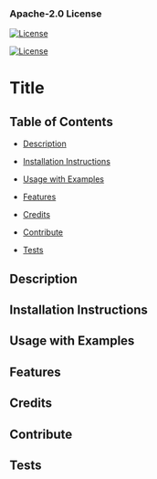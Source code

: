 ### Apache-2.0 License

[![License](https://img.shields.io/badge/License-Apache_2.0-blue.svg)](https://opensource.org/licenses/Apache-2.0)

[![License](https://img.shields.io/badge/License-BSD_2--Clause-orange.svg)](https://opensource.org/licenses/BSD-2-Clause)

# Title

## Table of Contents

- [Description](#Description)

- [Installation Instructions](#Installation)

- [Usage with Examples](#Usage)

- [Features](#Features)

- [Credits](#Credits)

- [Contribute](#Contribute)

- [Tests](#Tests)

## Description

## Installation Instructions

## Usage with Examples

## Features

## Credits

## Contribute

## Tests
